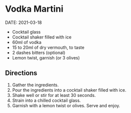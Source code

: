 # Vodka Martini

DATE: 2021-03-18

- Cocktail glass
- Cocktail shaker filled with ice
- 60ml of vodka
- 15 to 20ml of dry vermouth, to taste
- 2 dashes bitters (optional)
- Lemon twist, garnish (or 3 olives)

## Directions

1. Gather the ingredients.
1. Pour the ingredients into a cocktail shaker filled with ice.
1. Shake well or stir for at least 30 seconds.
1. Strain into a chilled cocktail glass.
1. Garnish with a lemon twist or olives. Serve and enjoy.